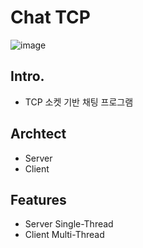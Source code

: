 # Chat TCP
![image](https://img.shields.io/badge/java-v.11-blue.svg)

## Intro.
- TCP 소켓 기반 채팅 프로그램

## Archtect
- Server
- Client

## Features
- Server Single-Thread
- Client Multi-Thread
